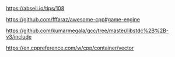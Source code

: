 https://abseil.io/tips/108


https://github.com/fffaraz/awesome-cpp#game-engine


https://github.com/kumarmegala/gcc/tree/master/libstdc%2B%2B-v3/include


https://en.cppreference.com/w/cpp/container/vector


